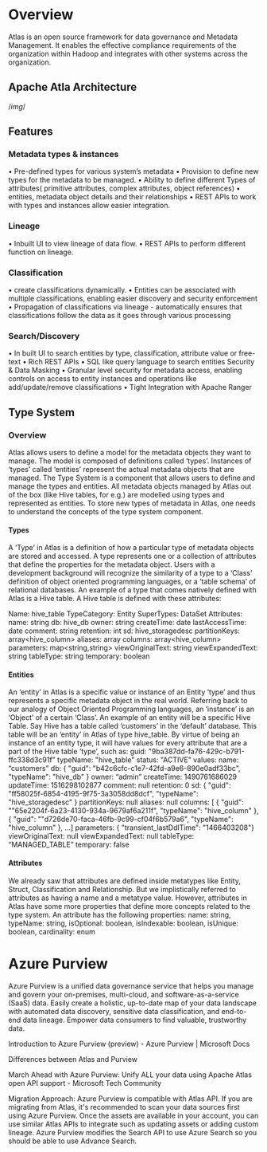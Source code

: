 # Overview

Atlas is an open source framework for data governance and Metadata Management. It enables the effective compliance requirements of the organization within Hadoop and integrates with other systems across the organization.

## Apache Atla Architecture

/*img*/
 
## Features

### Metadata types & instances

•	Pre-defined types for various system’s metadata
•	Provision to define new types for the metadata to be managed.
•	Ability to define different Types of attributes( primitive attributes, complex attributes, object references)
•	entities, metadata object details and their relationships
•	REST APIs to work with types and instances allow easier integration.

### Lineage

•	Inbuilt UI to view lineage of data flow.
•	REST APIs to perform different function on lineage.

### Classification

•	 create classifications dynamically. 
•	Entities can be associated with multiple classifications, enabling easier discovery and security enforcement
•	Propagation of classifications via lineage - automatically ensures that classifications follow the data as it goes through various processing

### Search/Discovery

•	In built  UI to search entities by type, classification, attribute value or free-text
•	Rich REST APIs 
•	SQL like query language to search entities Security & Data Masking
•	Granular level security for metadata access, enabling controls on access to entity instances and operations like add/update/remove classifications
•	Tight Integration with Apache Ranger

## Type System

### Overview
Atlas allows users to define a model for the metadata objects they want to manage. The model is composed of definitions called ‘types’. Instances of ‘types’ called ‘entities’ represent the actual metadata objects that are managed. The Type System is a component that allows users to define and manage the types and entities. All metadata objects managed by Atlas out of the box (like Hive tables, for e.g.) are modelled using types and represented as entities. To store new types of metadata in Atlas, one needs to understand the concepts of the type system component.

#### Types

A ‘Type’ in Atlas is a definition of how a particular type of metadata objects are stored and accessed. A type represents one or a collection of attributes that define the properties for the metadata object. Users with a development background will recognize the similarity of a type to a ‘Class’ definition of object oriented programming languages, or a ‘table schema’ of relational databases.
An example of a type that comes natively defined with Atlas is a Hive table. A Hive table is defined with these attributes:

  Name:         hive_table
  TypeCategory: Entity
  SuperTypes:   DataSet
  Attributes:
      name:             string
      db:               hive_db
      owner:            string
      createTime:       date
      lastAccessTime:   date
      comment:          string
      retention:        int
      sd:               hive_storagedesc
      partitionKeys:    array<hive_column>
      aliases:          array<string>
      columns:          array<hive_column>
      parameters:       map<string,string>
      viewOriginalText: string
      viewExpandedText: string
      tableType:        string
      temporary:        boolean
  
#### Entities
  
An ‘entity’ in Atlas is a specific value or instance of an Entity ‘type’ and thus represents a specific metadata object in the real world. Referring back to our analogy of Object Oriented Programming languages, an ‘instance’ is an ‘Object’ of a certain ‘Class’.
An example of an entity will be a specific Hive Table. Say Hive has a table called ‘customers’ in the ‘default’ database. This table will be an ‘entity’ in Atlas of type hive_table. By virtue of being an instance of an entity type, it will have values for every attribute that are a part of the Hive table ‘type’, such as:
guid:     "9ba387dd-fa76-429c-b791-ffc338d3c91f"
typeName: "hive_table"
status:   "ACTIVE"
values:
    name:             “customers”
    db:               { "guid": "b42c6cfc-c1e7-42fd-a9e6-890e0adf33bc", "typeName": "hive_db" }
    owner:            “admin”
    createTime:       1490761686029
    updateTime:       1516298102877
    comment:          null
    retention:        0
    sd:               { "guid": "ff58025f-6854-4195-9f75-3a3058dd8dcf", "typeName": "hive_storagedesc" }
    partitionKeys:    null
    aliases:          null
    columns:          [ { "guid": ""65e2204f-6a23-4130-934a-9679af6a211f", "typeName": "hive_column" }, { "guid": ""d726de70-faca-46fb-9c99-cf04f6b579a6", "typeName": "hive_column" }, ...]
    parameters:       { "transient_lastDdlTime": "1466403208"}
    viewOriginalText: null
    viewExpandedText: null
    tableType:        “MANAGED_TABLE”
    temporary:        false

#### Attributes
  
We already saw that attributes are defined inside metatypes like Entity, Struct, Classification and Relationship. But we implistically referred to attributes as having a name and a metatype value. However, attributes in Atlas have some more properties that define more concepts related to the type system.
An attribute has the following properties:
    name:        string,
    typeName:    string,
    isOptional:  boolean,
    isIndexable: boolean,
    isUnique:    boolean,
    cardinality: enum
	
# Azure Purview


Azure Purview is a unified data governance service that helps you manage and govern your on-premises, multi-cloud, and software-as-a-service (SaaS) data. Easily create a holistic, up-to-date map of your data landscape with automated data discovery, sensitive data classification, and end-to-end data lineage. Empower data consumers to find valuable, trustworthy data.

Introduction to Azure Purview (preview) - Azure Purview | Microsoft Docs

Differences between Atlas and Purview


March Ahead with Azure Purview: Unify ALL your data using Apache Atlas open API support - Microsoft Tech Community

Migration Approach:
Azure Purview is compatible with Atlas API. If you are migrating from Atlas, it's recommended to scan your data sources first using Azure Purview. Once the assets are available in your account, you can use similar Atlas APIs to integrate such as updating assets or adding custom lineage. Azure Purview modifies the Search API to use Azure Search so you should be able to use Advance Search.

